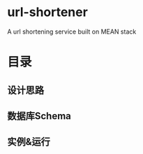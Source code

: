 # url-shortener
A url shortening service built on MEAN stack

目录
===
设计思路
---
数据库Schema
---
实例&运行
---
